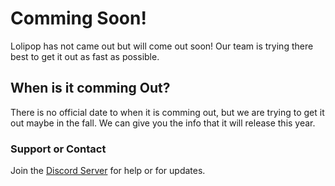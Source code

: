 # Comming Soon!

Lolipop has not came out but will come out soon! Our team is trying there best to get it out as fast as possible.


## When is it comming Out?
There is no official date to when it is comming out, but we are trying to get it out maybe in the fall. We can give you the info that it will release this year.

### Support or Contact

Join the [Discord Server](https://discord.gg/Zerq6VWD62) for help or for updates.
